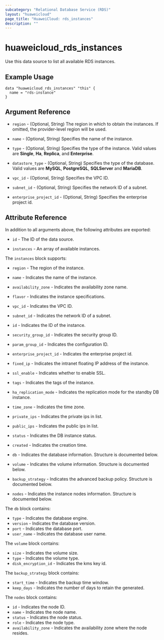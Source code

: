 ```yaml
---
subcategory: "Relational Database Service (RDS)"
layout: "huaweicloud"
page_title: "HuaweiCloud: rds_instances"
description: ""
---
```


# huaweicloud_rds_instances

Use this data source to list all available RDS instances.

## Example Usage

```hcl
data "huaweicloud_rds_instances" "this" {
  name = "rds-instance"
}
```

## Argument Reference

* `region` - (Optional, String) The region in which to obtain the instances. If omitted, the provider-level region will
  be used.

* `name` - (Optional, String) Specifies the name of the instance.

* `type` - (Optional, String) Specifies the type of the instance. Valid values are **Single**, **Ha**, **Replica**,
  and **Enterprise**.

* `datastore_type` - (Optional, String) Specifies the type of the database. Valid values are **MySQL**, **PostgreSQL**,
  **SQLServer** and **MariaDB**.

* `vpc_id` - (Optional, String) Specifies the VPC ID.

* `subnet_id` - (Optional, String) Specifies the network ID of a subnet.

* `enterprise_project_id` - (Optional, String) Specifies the enterprise project id.

## Attribute Reference

In addition to all arguments above, the following attributes are exported:

* `id` - The ID of the data source.

* `instances` - An array of available instances.

The `instances` block supports:

* `region` - The region of the instance.

* `name` - Indicates the name of the instance.

* `availability_zone` - Indicates the availability zone name.

* `flavor` - Indicates the instance specifications.

* `vpc_id` - Indicates the VPC ID.

* `subnet_id` - Indicates the network ID of a subnet.

* `id` - Indicates the ID of the instance.

* `security_group_id` - Indicates the security group ID.

* `param_group_id` - Indicates the configuration ID.

* `enterprise_project_id` - Indicates the enterprise project id.

* `fixed_ip` - Indicates the intranet floating IP address of the instance.

* `ssl_enable` - Indicates whether to enable SSL.

* `tags` - Indicates the tags of the instance.

* `ha_replication_mode` - Indicates the replication mode for the standby DB instance.

* `time_zone` - Indicates the time zone.

* `private_ips` - Indicates the private ips in list.

* `public_ips` - Indicates the public ips in list.

* `status` - Indicates the DB instance status.

* `created` - Indicates the creation time.

* `db` - Indicates the database information. Structure is documented below.

* `volume` - Indicates the volume information. Structure is documented below.

* `backup_strategy` - Indicates the advanced backup policy. Structure is documented below.

* `nodes` - Indicates the instance nodes information. Structure is documented below.

The `db` block contains:

* `type` - Indicates the database engine.
* `version` - Indicates the database version.
* `port` - Indicates the database port.
* `user_name` - Indicates the database user name.

The `volume` block contains:

* `size` - Indicates the volume size.
* `type` - Indicates the volume type.
* `disk_encryption_id` - Indicates the kms key id.

The `backup_strategy` block contains:

* `start_time` - Indicates the backup time window.
* `keep_days` - Indicates the number of days to retain the generated.

The `nodes` block contains:

* `id` - Indicates the node ID.
* `name` - Indicates the node name.
* `status` - Indicates the node status.
* `role` - Indicates the node type.
* `availability_zone` - Indicates the availability zone where the node resides.
